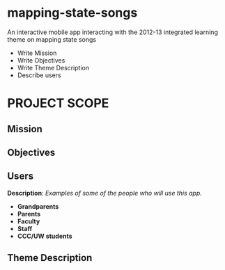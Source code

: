 mapping-state-songs
===================

An interactive mobile app interacting with the 2012-13 integrated learning theme on mapping state songs
* Write Mission
* Write Objectives
* Write Theme Description
* Describe users

# PROJECT SCOPE

Mission
----------
Objectives
----------
Users 
------
**Description**: _Examples of some of the people who will use this app._
* **Grandparents**
* **Parents**
* **Faculty**
* **Staff**
* **CCC/UW students**

Theme Description
-----------------
